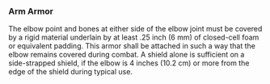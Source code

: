 ### Arm Armor
The elbow point and bones at either side of the elbow joint must be covered by a rigid material underlain by at least .25 inch (6 mm) of closed-cell foam or equivalent padding. This armor shall be attached in such a way that the elbow remains covered during combat. A shield alone is sufficient on a side-strapped shield, if the elbow is 4 inches (10.2 cm) or more from the edge of the shield during typical use.

